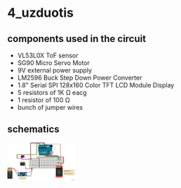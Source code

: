 # 4_uzduotis

## components used in the circuit

- VL53L0X ToF sensor
- SG90 Micro Servo Motor
- 9V external power supply
- LM2596 Buck Step Down Power Converter
- 1.8" Serial SPI 128x160 Color TFT LCD Module Display
- 5 resistors of 1K Ω eacg
- 1 resistor of 100 Ω
- bunch of jumper wires

## schematics

<img src="../docs/dec11a_breadboard.png" alt="dec11a_breadboard" style="zoom:15%;" />
